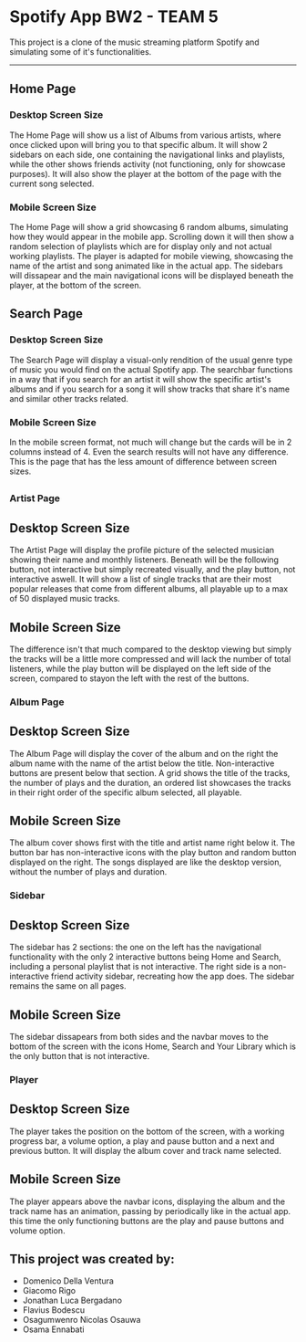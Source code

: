 # Spotify App BW2 - TEAM 5
This project is a clone of the music streaming platform Spotify and simulating some of it's functionalities.
***
## Home Page
### Desktop Screen Size
The Home Page will show us a list of Albums from various artists, where once clicked upon will bring you to that specific album. It will show 2 sidebars on each side, one containing the navigational links and playlists, while the other shows friends activity (not functioning, only for showcase purposes). It will also show the player at the bottom of the page with the current song selected. 
### Mobile Screen Size
The Home Page will show a grid showcasing 6 random albums, simulating how they would appear in the mobile app. Scrolling down it will then show a random selection of playlists which are for display only and not actual working playlists. The player is adapted for mobile viewing, showcasing the name of the artist and song animated like in the actual app. The sidebars will dissapear and the main navigational icons will be displayed beneath the player, at the bottom of the screen.
## Search Page
### Desktop Screen Size
The Search Page will display a visual-only rendition of the usual genre type of music you would find on the actual Spotify app. The searchbar functions in a way that if you search for an artist it will show the specific artist's albums and if you search for a song it will show tracks that share it's name and similar other tracks related.
### Mobile Screen Size
In the mobile screen format, not much will change but the cards will be in 2 columns instead of 4. Even the search results will not have any difference. This is the page that has the less amount of difference between screen sizes.
## 
### Artist Page
## Desktop Screen Size
The Artist Page will display the profile picture of the selected musician showing their name and monthly listeners. Beneath will be the following button, not interactive but simply recreated visually, and the play button, not interactive aswell. It will show a list of single tracks that are their most popular releases that come from different albums, all playable up to a max of 50 displayed music tracks.
## Mobile Screen Size
The difference isn't that much compared to the desktop viewing but simply the tracks will be a little more compressed and will lack the number of total listeners, while the play button will be displayed on the left side of the screen, compared to stayon the left with the rest of the buttons.
### Album Page
## Desktop Screen Size
The Album Page will display the cover of the album and on the right the album name with the name of the artist below the title. Non-interactive buttons are present below that section. A grid shows the title of the tracks, the number of plays and the duration, an ordered list showcases the tracks in their right order of the specific album selected, all playable.
## Mobile Screen Size
The album cover shows first with the title and artist name right below it. The button bar has non-interactive icons with the play button and random button displayed on the right. The songs displayed are like the desktop version, without the number of plays and duration.
### Sidebar
## Desktop Screen Size
The sidebar has 2 sections: the one on the left has the navigational functionality with the only 2 interactive buttons being Home and Search, including a personal playlist that is not interactive. The right side is a non-interactive friend activity sidebar, recreating how the app does. The sidebar remains the same on all pages.
## Mobile Screen Size
The sidebar dissapears from both sides and the navbar moves to the bottom of the screen with the icons Home, Search and Your Library which is the only button that is not interactive.
### Player
## Desktop Screen Size
The player takes the position on the bottom of the screen, with a working progress bar, a volume option, a play and pause button and a next and previous button. It will display the album cover and track name selected.
## Mobile Screen Size
The player appears above the navbar icons, displaying the album and the track name has an animation, passing by periodically like in the actual app. this time the only functioning buttons are the play and pause buttons and volume option.

## This project was created by:
- Domenico Della Ventura
- Giacomo Rigo
- Jonathan Luca Bergadano
- Flavius Bodescu
- Osagumwenro Nicolas Osauwa
- Osama Ennabati

